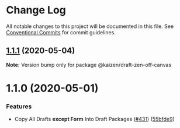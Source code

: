 # Change Log

All notable changes to this project will be documented in this file.
See [Conventional Commits](https://conventionalcommits.org) for commit guidelines.

## [1.1.1](https://github.com/cultureamp/kaizen-design-system/compare/@kaizen/draft-zen-off-canvas@1.1.0...@kaizen/draft-zen-off-canvas@1.1.1) (2020-05-04)

**Note:** Version bump only for package @kaizen/draft-zen-off-canvas





# 1.1.0 (2020-05-01)


### Features

* Copy All Drafts **except Form** Into Draft Packages ([#431](https://github.com/cultureamp/kaizen-design-system/issues/431)) ([55bfde9](https://github.com/cultureamp/kaizen-design-system/commit/55bfde98611d2c4070d26ba082e478f96ddca1fd))
